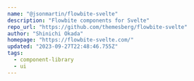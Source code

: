 ```yaml
---
name: "@jsonmartin/flowbite-svelte"
description: "Flowbite components for Svelte"
repo_url: "https://github.com/themesberg/flowbite-svelte"
author: "Shinichi Okada"
homepage: "https://flowbite-svelte.com/"
updated: "2023-09-27T22:48:46.755Z"
tags: 
  - component-library
  - ui
---
```

